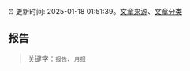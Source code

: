 :alarm_clock: 更新时间: 2025-01-18 01:51:39。[文章来源](/README.md)、[文章分类](/TAGS.md)

## 报告


> 关键字：`报告`、`月报`



